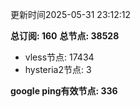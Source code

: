 更新时间2025-05-31 23:12:12

**总订阅: 160**
**总节点: 38528**
- vless节点: 17434
- hysteria2节点: 3

**google ping有效节点: 336**
